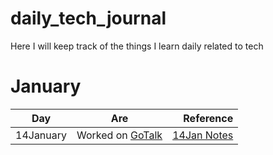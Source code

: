 # daily_tech_journal
Here I will keep track of the things I learn daily related to tech

# January


| Day        | Are           | Reference  |
| ------------- |:-------------:| -----:|
| 14January     | Worked on  [GoTalk](https://github.com/samgaco/gotalk)  | [14Jan Notes](/January/14January.md) |


